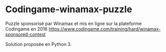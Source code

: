 # Codingame-winamax-puzzle

Puzzle sponsorisé par Winamax et mis en ligne sur la plateforme Codingame en 2016
https://www.codingame.com/training/hard/winamax-sponsored-contest

Solution proposée en Python 3.
